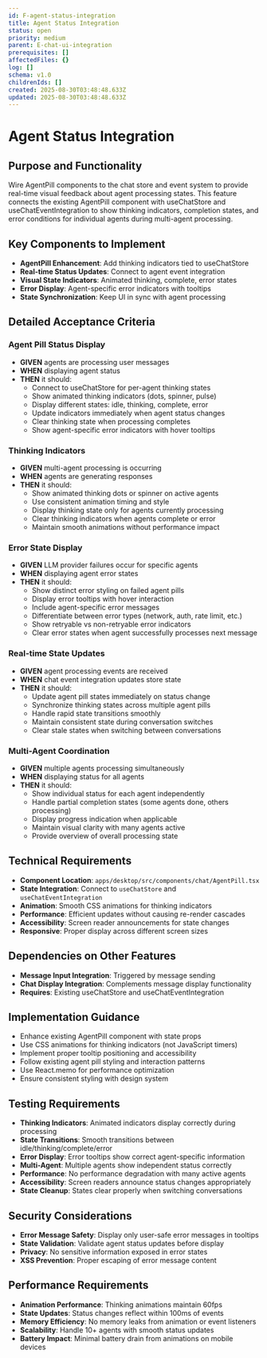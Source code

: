 ```yaml
---
id: F-agent-status-integration
title: Agent Status Integration
status: open
priority: medium
parent: E-chat-ui-integration
prerequisites: []
affectedFiles: {}
log: []
schema: v1.0
childrenIds: []
created: 2025-08-30T03:48:48.633Z
updated: 2025-08-30T03:48:48.633Z
---
```


# Agent Status Integration

## Purpose and Functionality

Wire AgentPill components to the chat store and event system to provide real-time visual feedback about agent processing states. This feature connects the existing AgentPill component with useChatStore and useChatEventIntegration to show thinking indicators, completion states, and error conditions for individual agents during multi-agent processing.

## Key Components to Implement

- **AgentPill Enhancement**: Add thinking indicators tied to useChatStore
- **Real-time Status Updates**: Connect to agent event integration
- **Visual State Indicators**: Animated thinking, complete, error states
- **Error Display**: Agent-specific error indicators with tooltips
- **State Synchronization**: Keep UI in sync with agent processing

## Detailed Acceptance Criteria

### Agent Pill Status Display

- **GIVEN** agents are processing user messages
- **WHEN** displaying agent status
- **THEN** it should:
  - Connect to useChatStore for per-agent thinking states
  - Show animated thinking indicators (dots, spinner, pulse)
  - Display different states: idle, thinking, complete, error
  - Update indicators immediately when agent status changes
  - Clear thinking state when processing completes
  - Show agent-specific error indicators with hover tooltips

### Thinking Indicators

- **GIVEN** multi-agent processing is occurring
- **WHEN** agents are generating responses
- **THEN** it should:
  - Show animated thinking dots or spinner on active agents
  - Use consistent animation timing and style
  - Display thinking state only for agents currently processing
  - Clear thinking indicators when agents complete or error
  - Maintain smooth animations without performance impact

### Error State Display

- **GIVEN** LLM provider failures occur for specific agents
- **WHEN** displaying agent error states
- **THEN** it should:
  - Show distinct error styling on failed agent pills
  - Display error tooltips with hover interaction
  - Include agent-specific error messages
  - Differentiate between error types (network, auth, rate limit, etc.)
  - Show retryable vs non-retryable error indicators
  - Clear error states when agent successfully processes next message

### Real-time State Updates

- **GIVEN** agent processing events are received
- **WHEN** chat event integration updates store state
- **THEN** it should:
  - Update agent pill states immediately on status change
  - Synchronize thinking states across multiple agent pills
  - Handle rapid state transitions smoothly
  - Maintain consistent state during conversation switches
  - Clear stale states when switching between conversations

### Multi-Agent Coordination

- **GIVEN** multiple agents processing simultaneously
- **WHEN** displaying status for all agents
- **THEN** it should:
  - Show individual status for each agent independently
  - Handle partial completion states (some agents done, others processing)
  - Display progress indication when applicable
  - Maintain visual clarity with many agents active
  - Provide overview of overall processing state

## Technical Requirements

- **Component Location**: `apps/desktop/src/components/chat/AgentPill.tsx`
- **State Integration**: Connect to `useChatStore` and `useChatEventIntegration`
- **Animation**: Smooth CSS animations for thinking indicators
- **Performance**: Efficient updates without causing re-render cascades
- **Accessibility**: Screen reader announcements for state changes
- **Responsive**: Proper display across different screen sizes

## Dependencies on Other Features

- **Message Input Integration**: Triggered by message sending
- **Chat Display Integration**: Complements message display functionality
- **Requires**: Existing useChatStore and useChatEventIntegration

## Implementation Guidance

- Enhance existing AgentPill component with state props
- Use CSS animations for thinking indicators (not JavaScript timers)
- Implement proper tooltip positioning and accessibility
- Follow existing agent pill styling and interaction patterns
- Use React.memo for performance optimization
- Ensure consistent styling with design system

## Testing Requirements

- **Thinking Indicators**: Animated indicators display correctly during processing
- **State Transitions**: Smooth transitions between idle/thinking/complete/error
- **Error Display**: Error tooltips show correct agent-specific information
- **Multi-Agent**: Multiple agents show independent status correctly
- **Performance**: No performance degradation with many active agents
- **Accessibility**: Screen readers announce status changes appropriately
- **State Cleanup**: States clear properly when switching conversations

## Security Considerations

- **Error Message Safety**: Display only user-safe error messages in tooltips
- **State Validation**: Validate agent status updates before display
- **Privacy**: No sensitive information exposed in error states
- **XSS Prevention**: Proper escaping of error message content

## Performance Requirements

- **Animation Performance**: Thinking animations maintain 60fps
- **State Updates**: Status changes reflect within 100ms of events
- **Memory Efficiency**: No memory leaks from animation or event listeners
- **Scalability**: Handle 10+ agents with smooth status updates
- **Battery Impact**: Minimal battery drain from animations on mobile devices
